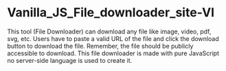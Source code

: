 # Vanilla_JS_File_downloader_site-VI
This tool (File Downloader) can download any file like image, video, pdf, svg, etc. Users have to paste a valid URL of the file and click the download button to download the file. Remember, the file should be publicly accessible to download.  This file downloader is made with pure JavaScript no server-side language is used to create it.
